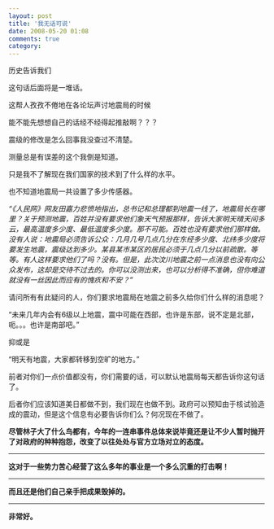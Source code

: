```yaml
---
layout: post
title: '我无话可说'
date: 2008-05-20 01:08
comments: true
category: 
---
```

    

历史告诉我们

这句话后面将是一堆话。

这帮人孜孜不倦地在各论坛声讨地震局的时候

能不能先想想自己的话经不经得起推敲啊？？？

震级的修改是怎么回事我没查过不清楚。

测量总是有误差的这个我倒是知道。

只是我不了解现在我们国家的技术到了什么样的水平。

也不知道地震局一共设置了多少传感器。

_“《人民网》网友田嘉力悲愤地指出，总书记和总理都到地震一线了，地震局长在哪里？关于预测地震，百姓并没有要求他们象天气预报那样，告诉大家明天晴天间多云，最高温度多少度、最低温度多少度。那不可能。百姓也没有要求他们那样做。没有人说：地震局必须告诉公众：几月几号几点几分在东经多少度、北纬多少度将要发生地震，震级达到多少。某县某市某区的居民必须于几点几分以前疏散。等等。有人这样要求他们了吗？没有。但是，此次汶川地震之前一点消息也没有向公众发布，这却是交待不过去的。你可以没测出来，也可以分析得不准确，但你难道就没有一丝因此而应有的愧疚和不安？”_

请问所有有此疑问的人，你们要求地震局在地震之前多久给你们什么样的消息呢？

“未来几年内会有6级以上地震，震中可能在西部，也许是东部，说不定是北部，呃。。。也许是南部吧。”

抑或是

“明天有地震，大家都转移到空旷的地方。”

前者对你们一点价值都没有，你们需要的话，可以默认地震局每天都告诉你这句话了。

后者你们应该知道美日都做不到，我们现在也做不到。政府可以预知由于核试验造成的震动，但是这个信息有必要告诉你们么？何况现在不做了。

**尽管林子大了什么鸟都有，今年的一连串事件总体来说毕竟还是让不少人暂时抛开了对政府的种种抱怨，改变了以往处处与官方立场对立的态度。**

****

**这对于一些势力苦心经营了这么多年的事业是一个多么沉重的打击啊！**

****

**而且还是他们自己亲手把成果毁掉的。**

****

**非常好。**
